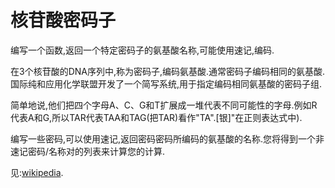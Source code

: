 # 核苷酸密码子

编写一个函数,返回一个特定密码子的氨基酸名称,可能使用速记,编码.

在3个核苷酸的DNA序列中,称为密码子,编码氨基酸.通常密码子编码相同的氨基酸.国际纯和应用化学联盟开发了一个简写系统,用于指定编码相同氨基酸的密码子组.

简单地说,他们把四个字母A、C、G和T扩展成一堆代表不同可能性的字母.例如R代表A和G,所以TAR代表TAA和TAG(把TAR)看作"TA".[银]"在正则表达式中).

编写一些密码,可以使用速记,返回密码密码所编码的氨基酸的名称.您将得到一个非速记密码/名称对的列表来计算您的计算.

见:[wikipedia](https://en.wikipedia.org/wiki/DNA_codon_table).











































[help-page]: https://exercism.io/tracks/rust/learning

[modules]: https://doc.rust-lang.org/book/2018-edition/ch07-00-modules.html

[cargo]: https://doc.rust-lang.org/book/2018-edition/ch14-00-more-about-cargo.html

[rust-tests]: https://doc.rust-lang.org/book/2018-edition/ch11-02-running-tests.html




